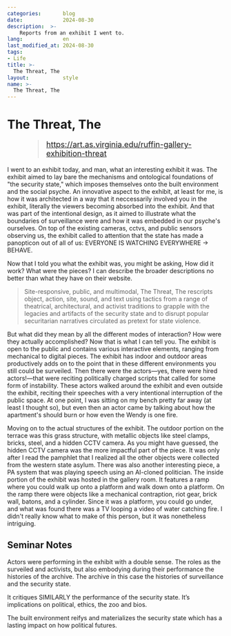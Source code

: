 ```yaml
---
categories:       blog
date:             2024-08-30
description:  >-
    Reports from an exhibit I went to.
lang:             en
last_modified_at: 2024-08-30
tags:
- Life
title: >-
  The Threat, The        
layout:           style
name: >-
  The Threat, The        
---
```


# The Threat, The      

<figure class="container-lg" style="padding: 0;">
    <blockquote class="blockquote" style="font-size: 18px;">
    <a href="https://art.as.virginia.edu/ruffin-gallery-exhibition-threat">https://art.as.virginia.edu/ruffin-gallery-exhibition-threat</a>
    </blockquote>
</figure>

I went to an exhibit today, and man, what an interesting exhibit it was. The exhibit aimed to lay bare the mechanisms and ontological foundations of "the security state," which imposes themselves onto the built environment and the social psyche. An innovative aspect to the exhibit, at least for me, is how it was architected in a way that it neccessarily involved you in the exhibit, literally the viewers becoming absorbed into the exhibit. And that was part of the intentional design, as it aimed to illustrate what the boundaries of surveillance were and how it was embedded in our psyche's ourselves. On top of the existing cameras, cctvs, and public sensors observing us, the exhibit called to attention that the state has made a panopticon out of all of us: EVERYONE IS WATCHING EVERYWHERE -> BEHAVE. 

Now that I told you what the exhibit was, you might be asking, How did it work? What were the pieces? I can describe the broader descriptions no better than what they have on their website. 

> Site-responsive, public, and multimodal, The Threat, The rescripts object, action, site, sound, and text using tactics from a range of theatrical, architectural, and activist traditions to grapple with the legacies and artifacts of the security state and to disrupt popular securitarian narratives circulated as pretext for state violence.

But what did they mean by all the different modes of interaction? How were they actually accomplished? Now that is what I can tell you. The exhibit is open to the public and contains various interactive elements, ranging from mechanical to digital pieces. The exhibit has indoor and outdoor areas productively adds on to the point that in these different environments you still could be surveiled. Then there were the actors—yes, there were hired actors!—that were reciting politically charged scripts that called for some form of instability. These actors walked around the exhibit and even outside the exhibit, reciting their speeches with a very intentional interruption of the public space. At one point, I was sitting on my bench pretty far away (at least I thought so), but even then an actor came by talking about how the apartment's should burn or how even the Wendy is one fire. 

Moving on to the actual structures of the exhibit. The outdoor portion on the terrace was this grass structure, with metallic objects like steel clamps, bricks, steel, and a hidden CCTV camera. As you might have guessed, the hidden CCTV camera was the more impactful part of the piece. It was only after I read the pamphlet that I realized all the other objects were collected from the western state asylum. There was also another interesting piece, a PA system that was playing speech using an AI-cloned politician. The inside portion of the exhibit was hosted in the gallery room. It features a ramp where you could walk up onto a platform and walk down onto a platform. On the ramp there were objects like a mechanical contraption, riot gear, brick wall, batons, and a cylinder. Since it was a platform, you could go under, and what was found there was a TV looping a video of water catching fire. I didn't really know what to make of this person, but it was nonetheless intriguing.

## Seminar Notes

Actors were performing in the exhibit with a double sense. The roles as the surveiled and activists, but also embodying during their performance the histories of the archive. The archive in this case the histories of surveillance and the security state. 

It critiques SIMILARLY the performance of the security state. It’s implications on political, ethics, the zoo and bios. 

The built environment reifys and materializes the security state which has a lasting impact on how political futures.

